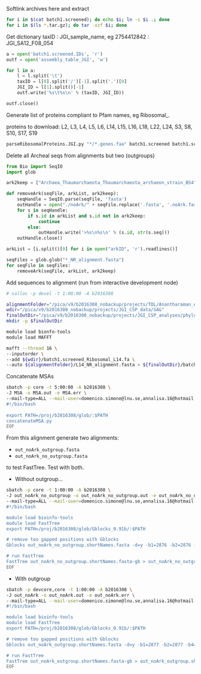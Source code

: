Softlink archives here and extract

```bash
for i in $(cat batch1.screened); do echo $i; ln -s $i .; done
for i in $(ls *.tar.gz); do tar -xzf $i; done
```

Get dictionary taxID : JGI_sample_name, eg 2754412842 : JGI_SA12_F08_054

```python
a = open('batch1.screened.IDs', 'r')
outf = open('assembly_table_JGI', 'w')

for l in a:
    l = l.split('\t')
    taxID = l[0].split('/')[-1].split('.')[0]
    JGI_ID = l[1].split()[-1]
    outf.write('%s\t%s\n' % (taxID, JGI_ID))

outf.close()
```

Generate list of proteins compliant to Pfam names, eg Ribosomal_<proteinName>.

proteins to download: L2, L3, L4, L5, L6, L14, L15, L16, L18, L22, L24, S3, S8, S10, S17, S19

```bash
parseRibosomalProteins.JGI.py "*/*.genes.faa" batch1.screened batch1.screened.IDs
```

Delete all Archeal seqs from alignments but two (outgroups)

```python
from Bio import SeqIO
import glob

ark2keep = ["Archaea_Thaumarchaeota_Thaumarchaeota_archaeon_strain_BS4", "Archaea_Euryarchaeota_Methanosarcinales_5m_scaffold_1030"]

def removeArk(seqFile, arkList, ark2keep):
    seqHandle = SeqIO.parse(seqFile, 'fasta')
    outHandle = open("./noArk/" + seqFile.replace('.fasta', '.noArk.fasta'), 'w')
    for s in seqHandle:
        if s.id in arkList and s.id not in ark2keep:
            continue
        else:
            outHandle.write('>%s\n%s\n' % (s.id, str(s.seq)))
    outHandle.close()

arkList = [i.split()[0] for i in open("arkID", 'r').readlines()]

seqFiles = glob.glob("*_NR_alignment.fasta")
for seqFile in seqFiles:
    removeArk(seqFile, arkList, ark2keep)
```

Add sequences to alignment (run from interactive development node)

```bash
# salloc -p devel -t 1:00:00 -A b2016308

alignmentFolder="/pica/v9/b2016308_nobackup/projects/TOL/Anantharaman_et.al_NatComm_RP_alignments/noArk"
wdir="/pica/v9/b2016308_nobackup/projects/JGI_CSP_data/SAG"
finalOutDir="/pica/v9/b2016308_nobackup/projects/JGI_CSP_analyses/phylogenySAG"
mkdir -p $finalOutDir

module load bionfo-tools
module load MAFFT

mafft --thread 16 \
--inputorder \
--add ${wdir}/batch1.screened_Ribosomal_L14.fa \
--auto ${alignmentFolder}/L14_NR_alignment.fasta > ${finalOutDir}/batch1.screened_Ribosomal_L14.afa
```

Concatenate MSAs

```bash
sbatch -p core -t 5:00:00 -A b2016308 \
-J MSA -o MSA.out -e MSA.err \
--mail-type=ALL --mail-user=domenico.simone@lnu.se,annalisa.16@hotmail.it<<'EOF'
#!/bin/bash
 
export PATH=/proj/b2016308/glob/:$PATH
concatenateMSA.py
EOF
```

From this alignment generate two alignments:
- `out_noArk_outgroup.fasta`
- `out_noArk_no_outgroup.fasta`

to test FastTree. Test with both.

- Without outgroup...

```bash
sbatch -p core -t 1:00:00 -A b2016308 \
-J out_noArk_no_outgroup -o out_noArk_no_outgroup.out -e out_noArk_no_outgroup.err \
--mail-type=ALL --mail-user=domenico.simone@lnu.se,annalisa.16@hotmail.it<<'EOF'
#!/bin/bash

module load bioinfo-tools
module load FastTree
export PATH=/proj/b2016308/glob/Gblocks_0.91b/:$PATH

# remove too gapped positions with Gblocks
Gblocks out_noArk_no_outgroup.shortNames.fasta -d=y -b1=2876 -b2=2876 -b4=2 -b5=a

# run FastTree
FastTree out_noArk_no_outgroup.shortNames.fasta-gb > out_noArk_no_outgroup.shortNames.fasta-gb.singleThread.tree
EOF
```

- With outgroup

```bash
sbatch -p devcore,core -t 1:00:00 -A b2016308 \
-J out_noArk -o out_noArk.out -e out_noArk.err \
--mail-type=ALL --mail-user=domenico.simone@lnu.se,annalisa.16@hotmail.it<<'EOF'
#!/bin/bash

module load bioinfo-tools
module load FastTree
export PATH=/proj/b2016308/glob/Gblocks_0.91b/:$PATH

# remove too gapped positions with Gblocks
Gblocks out_noArk_outgroup.shortNames.fasta -d=y -b1=2877 -b2=2877 -b4=2 -b5=a

# run FastTree
FastTree out_noArk_outgroup.shortNames.fasta-gb > out_noArk_outgroup.shortNames.fasta-gb.singleThread.tree
EOF
```
